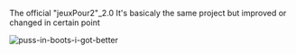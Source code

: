 The official "jeuxPour2"_2.0
It's basicaly the same project but improved or changed in certain point


![puss-in-boots-i-got-better](https://github.com/user-attachments/assets/bfcb700a-5793-4108-bae9-98b91bc369e0)

